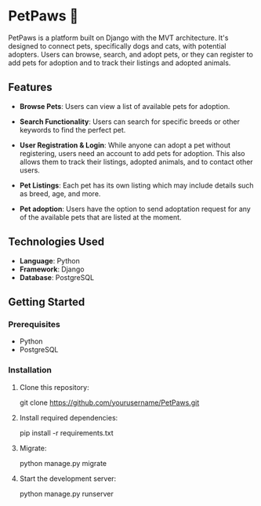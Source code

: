 # PetPaws 🐾

PetPaws is a platform built on Django with the MVT architecture. It's designed to connect pets, specifically dogs and cats, with potential adopters. Users can browse, search, and adopt pets, or they can register to add pets for adoption and to track their listings and adopted animals.

## Features

- **Browse Pets**: Users can view a list of available pets for adoption.
- **Search Functionality**: Users can search for specific breeds or other keywords to find the perfect pet.
- **User Registration & Login**: While anyone can adopt a pet without registering, users need an account to add pets for adoption. This also allows them to track their listings, adopted animals, and to contact other users.
- **Pet Listings**: Each pet has its own listing which may include details such as breed, age, and more.

- **Pet adoption**: Users have the option to send adoptation request for any of the available pets that are listed at the moment. 
  
## Technologies Used

- **Language**: Python
- **Framework**: Django
- **Database**: PostgreSQL

## Getting Started

### Prerequisites

- Python
- PostgreSQL

### Installation

1. Clone this repository:

   git clone https://github.com/yourusername/PetPaws.git

2. Install required dependencies:

   pip install -r requirements.txt


3. Migrate:

   python manage.py migrate

4. Start the development server:

   python manage.py runserver
